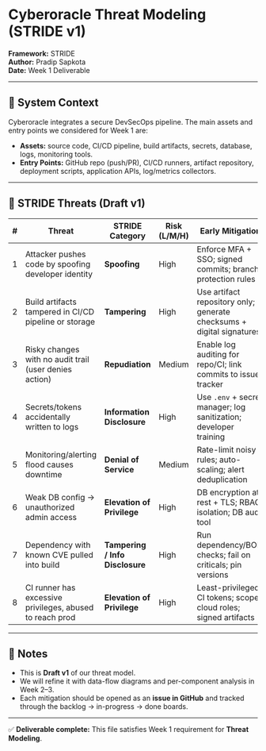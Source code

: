 # Cyberoracle Threat Modeling (STRIDE v1)

**Framework:** STRIDE  
**Author:** Pradip Sapkota  
**Date:** Week 1 Deliverable  

---

## 📌 System Context
Cyberoracle integrates a secure DevSecOps pipeline. The main assets and entry points we considered for Week 1 are:

- **Assets:** source code, CI/CD pipeline, build artifacts, secrets, database, logs, monitoring tools.  
- **Entry Points:** GitHub repo (push/PR), CI/CD runners, artifact repository, deployment scripts, application APIs, log/metrics collectors.

---

## 🔐 STRIDE Threats (Draft v1)

| # | Threat | STRIDE Category | Risk (L/M/H) | Early Mitigation |
|---|--------|-----------------|--------------|------------------|
| 1 | Attacker pushes code by spoofing developer identity | **Spoofing** | High | Enforce MFA + SSO; signed commits; branch protection rules |
| 2 | Build artifacts tampered in CI/CD pipeline or storage | **Tampering** | High | Use artifact repository only; generate checksums + digital signatures |
| 3 | Risky changes with no audit trail (user denies action) | **Repudiation** | Medium | Enable log auditing for repo/CI; link commits to issue tracker |
| 4 | Secrets/tokens accidentally written to logs | **Information Disclosure** | High | Use `.env` + secret manager; log sanitization; developer training |
| 5 | Monitoring/alerting flood causes downtime | **Denial of Service** | Medium | Rate-limit noisy rules; auto-scaling; alert deduplication |
| 6 | Weak DB config → unauthorized admin access | **Elevation of Privilege** | High | DB encryption at rest + TLS; RBAC; isolation; DB audit tool |
| 7 | Dependency with known CVE pulled into build | **Tampering / Info Disclosure** | High | Run dependency/BOM checks; fail on criticals; pin versions |
| 8 | CI runner has excessive privileges, abused to reach prod | **Elevation of Privilege** | High | Least-privileged CI tokens; scoped cloud roles; signed artifacts |

---

## 📄 Notes
- This is **Draft v1** of our threat model.  
- We will refine it with data-flow diagrams and per-component analysis in Week 2–3.  
- Each mitigation should be opened as an **issue in GitHub** and tracked through the backlog → in-progress → done boards.  

---

✅ **Deliverable complete:** This file satisfies Week 1 requirement for **Threat Modeling**.
